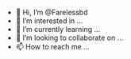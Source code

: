 - 👋 Hi, I’m @Farelessbd
- 👀 I’m interested in ...
- 🌱 I’m currently learning ...
- 💞️ I’m looking to collaborate on ...
- 📫 How to reach me ...

<!---
Farelessbd/Farelessbd is a ✨ special ✨ repository because its `README.md` (this file) appears on your GitHub profile.
You can click the Preview link to take a look at your changes.
--->
